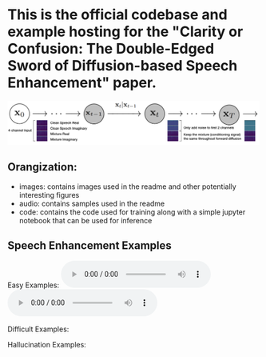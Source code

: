 # This is the official codebase and example hosting for the "Clarity or Confusion: The Double-Edged Sword of Diffusion-based Speech Enhancement" paper.
![](images/mc_diffse_diagram.png)

## Orangization:
- images: contains images used in the readme and other potentially interesting figures
- audio: contains samples used in the readme
- code: contains the code used for training along with a simple jupyter notebook that can be used for inference

## Speech Enhancement Examples

Easy Examples:
![](audio/h_1_mix.wav) ![](audio/h_1_recon.wav)

Difficult Examples:

Hallucination Examples: